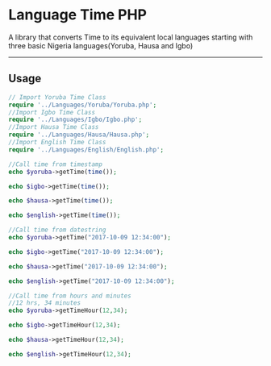 # Language Time PHP

A library that converts Time to its equivalent local languages starting with three basic Nigeria languages(Yoruba, Hausa and Igbo)


**********

## Usage
``` php
// Import Yoruba Time Class
require '../Languages/Yoruba/Yoruba.php';
//Import Igbo Time Class
require '../Languages/Igbo/Igbo.php';
//Import Hausa Time Class
require '../Languages/Hausa/Hausa.php';
//Import English Time Class
require '../Languages/English/English.php';

//Call time from timestamp
echo $yoruba->getTime(time());

echo $igbo->getTime(time());

echo $hausa->getTime(time());

echo $english->getTime(time());

//Call time from datestring
echo $yoruba->getTime("2017-10-09 12:34:00");

echo $igbo->getTime("2017-10-09 12:34:00");

echo $hausa->getTime("2017-10-09 12:34:00");

echo $english->getTime("2017-10-09 12:34:00");

//Call time from hours and minutes
//12 hrs, 34 minutes
echo $yoruba->getTimeHour(12,34);

echo $igbo->getTimeHour(12,34);

echo $hausa->getTimeHour(12,34);

echo $english->getTimeHour(12,34);
